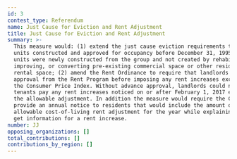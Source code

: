 ```yaml
---
id: 3
contest_type: Referendum
name: Just Cause for Eviction and Rent Adjustment
title: Just Cause for Eviction and Rent Adjustment
summary: >-
  This measure would: (1) extend the just cause eviction requirements to rental
  units constructed and approved for occupancy before December 31, 1995, if the
  units were newly constructed from the group and not created by rehabilitating,
  improving, or converting pre-existing commercial space or other residential
  rental space; (2) amend the Rent Ordinance to require that landlords obtain
  approval from the Rent Program before imposing any rent increases exceeding
  the Consumer Price Index. Without advance approval, landlords could not make
  tenants pay any rent increases noticed on or after February 1, 2017 exceeding
  the allowable adjustment. In addition the measure would require the City to
  provide an annual notice to residents that would include the amount of the
  allowable cost-of-living rent adjustment for the year while explaining how to
  get information for a rent increase.
number: JJ
opposing_organizations: []
total_contributions: []
contributions_by_region: []
---
```

